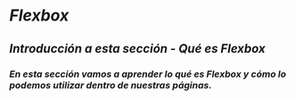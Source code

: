 # **_Flexbox_**

## **_Introducción a esta sección - Qué es Flexbox_**

### **_En esta sección vamos a aprender lo qué es Flexbox y cómo lo podemos utilizar dentro de nuestras páginas._**
